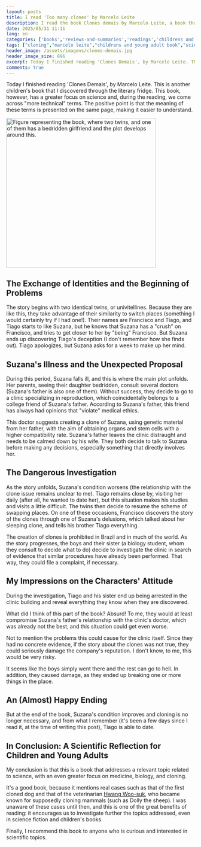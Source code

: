 ```yaml
---
layout: posts
title: I read 'Too many clones' by Marcelo Leite
description: I read the book Clones demais by Marcelo Leite, a book that deals with cloning, identical twins, and a mysterious disease.
date: 2025/05/31 11:11
lang: en
categories: ['books','reviews-and-summaries','readings','childrens and young people','science-fiction','brazilian-literature']
tags: ["cloning","marcelo leite","childrens and young adult book","science fiction","medical ethics","identical twins","literary refrigerator"]
header_image: /assets/imagens/clones-demais.jpg
header_image_size: 896
excerpt: Today I finished reading 'Clones Demais', by Marcelo Leite. This is another children's book that ...
comments: true
---
```


Today I finished reading 'Clones Demais', by Marcelo Leite. This is another children's book that I discovered through the literary fridge. This book, however, has a greater focus on science and, during the reading, we come across "more technical" terms. The positive point is that the meaning of these terms is presented on the same page, making it easier to understand.

<img loading='lazy' alt="Figure representing the book, where two twins, and one of them has a bedridden girlfriend and the plot develops around this." src="{{ '/assets/imagens/clones-demais.jpg' | relative_url }}" width="400" height="400">

## The Exchange of Identities and the Beginning of Problems

The story begins with two identical twins, or univitellines. Because they are like this, they take advantage of their similarity to switch places (something I would certainly try if I had one!). Their names are Francisco and Tiago, and Tiago starts to like Suzana, but he knows that Suzana has a "crush" on Francisco, and tries to get closer to her by "being" Francisco. But Suzana ends up discovering Tiago's deception (I don't remember how she finds out). Tiago apologizes, but Suzana asks for a week to make up her mind.

## Suzana's Illness and the Unexpected Proposal

During this period, Suzana falls ill, and this is where the main plot unfolds. Her parents, seeing their daughter bedridden, consult several doctors (Suzana's father is also one of them). Without success, they decide to go to a clinic specializing in reproduction, which coincidentally belongs to a college friend of Suzana's father. According to Suzana's father, this friend has always had opinions that "violate" medical ethics.

This doctor suggests creating a clone of Suzana, using genetic material from her father, with the aim of obtaining organs and stem cells with a higher compatibility rate. Suzana's father leaves the clinic distraught and needs to be calmed down by his wife. They both decide to talk to Suzana before making any decisions, especially something that directly involves her.

## The Dangerous Investigation

As the story unfolds, Suzana's condition worsens (the relationship with the clone issue remains unclear to me). Tiago remains close by, visiting her daily (after all, he wanted to date her), but this situation makes his studies and visits a little difficult. The twins then decide to resume the scheme of swapping places. On one of these occasions, Francisco discovers the story of the clones through one of Suzana's delusions, which talked about her sleeping clone, and tells his brother Tiago everything.

The creation of clones is prohibited in Brazil and in much of the world. As the story progresses, the boys and their sister (a biology student, whom they consult to decide what to do) decide to investigate the clinic in search of evidence that similar procedures have already been performed. That way, they could file a complaint, if necessary.

## My Impressions on the Characters' Attitude

During the investigation, Tiago and his sister end up being arrested in the clinic building and reveal everything they know when they are discovered.

What did I think of this part of the book? Absurd! To me, they would at least compromise Suzana's father's relationship with the clinic's doctor, which was already not the best, and this situation could get even worse.

Not to mention the problems this could cause for the clinic itself. Since they had no concrete evidence, if the story about the clones was not true, they could seriously damage the company's reputation. I don't know, to me, this would be very risky.

It seems like the boys simply went there and the rest can go to hell. In addition, they caused damage, as they ended up breaking one or more things in the place.

## An (Almost) Happy Ending

But at the end of the book, Suzana's condition improves and cloning is no longer necessary, and from what I remember (it's been a few days since I read it, at the time of writing this post), Tiago is able to date.

## In Conclusion: A Scientific Reflection for Children and Young Adults

My conclusion is that this is a book that addresses a relevant topic related to science, with an even greater focus on medicine, biology, and cloning.

It's a good book, because it mentions real cases such as that of the first cloned dog and that of the veterinarian [Hwang Woo-suk](https://en.m.wikipedia.org/wiki/Hwang_Woo-suk), who became known for supposedly cloning mammals (such as Dolly the sheep). I was unaware of these cases until then, and this is one of the great benefits of reading: it encourages us to investigate further the topics addressed, even in science fiction and children's books.

Finally, I recommend this book to anyone who is curious and interested in scientific topics.